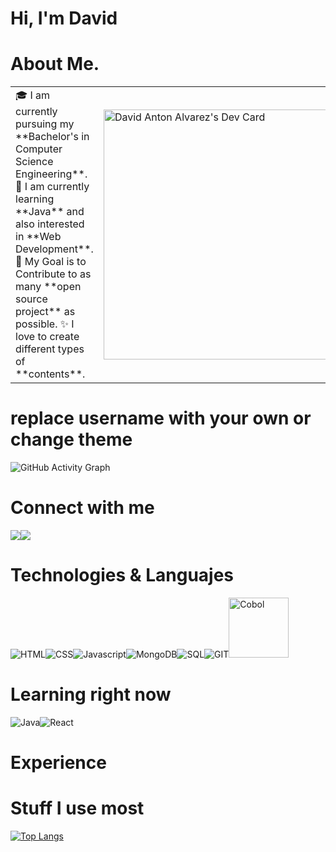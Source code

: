 <!--
**Virien84/Virien84** is a ✨ _special_ ✨ repository because its `README.md` (this file) appears on your GitHub profile.

Here are some ideas to get you started:

- 🔭 I’m currently working on ...
- 🌱 I’m currently learning ...
- 👯 I’m looking to collaborate on ...
- 🤔 I’m looking for help with ...
- 💬 Ask me about ...
- 📫 How to reach me: ...
- 😄 Pronouns: ...
- ⚡ Fun fact: ...
-->
# Hi, I'm David

# About Me.
<table>
<tr>
  <td valign="center">
    🎓 I am currently pursuing my **Bachelor's in Computer Science Engineering**.
    🌱 I am currently learning **Java** and also interested in **Web Development**.
    🎯 My Goal is to Contribute to as many **open source project** as possible.
    ✨ I love to create different types of **contents**.
<td >
    <a href="https://app.daily.dev/Virien"><img src="https://api.daily.dev/devcards/5123ade8c52b4820a6526b33cabfb830.png?r=vj3" width="400" alt="David Anton Alvarez's Dev Card"/></a>
  </td>

</tr>
</table>

# replace username with your own or change theme
![GitHub Activity Graph](https://activity-graph.herokuapp.com/graph?username=Virien84&theme=dracula&hide_border=true)

# Connect with me
<a href="http://www.linkedin.com/in/david-antón-álvarez-aa17a9229"><img src="https://img.icons8.com/fluency/96/000000/linkedin-circled.png"/></a><a href="mailto:david.anton.dev@gmail.com.com"><img src="https://img.icons8.com/fluency/96/000000/email-open.png"/></a>

# Technologies & Languajes
<img src="https://img.icons8.com/color/96/000000/html-5--v1.png" alt="HTML"/><img src="https://img.icons8.com/color/96/000000/css3.png" alt="CSS"/><img src="https://img.icons8.com/color/96/000000/javascript--v1.png" alt="Javascript"/><img src="https://img.icons8.com/color/96/000000/mongodb.png" alt="MongoDB"/><img src="https://img.icons8.com/color/96/000000/sql-database-administrators-group.png" alt="SQL"/><img src="https://img.icons8.com/color/96/000000/git.png" alt="GIT"/><img src="https://logodix.com/logo/2100260.png" width="96" height="96" alt="Cobol"/>

# Learning right now
<img src="https://img.icons8.com/color/96/000000/java-coffee-cup-logo--v1.png" alt="Java"/><img src="https://img.icons8.com/color/96/000000/react-native.png" alt="React"/>

# Experience

# Stuff I use most
[![Top Langs](https://github-readme-stats.vercel.app/api/top-langs/?username=anuraghazra&layout=compact)](https://github.com/anuraghazra/github-readme-stats)

<!-- <a href="https://icons8.com/icon/qNUNvR9aEWql/linkedin-circled">LinkedIn Circled icon by Icons8</a> -->
<!-- <a href="https://icons8.com/icon/bqI4gOgp4z1f/email-open">Email Open icon by Icons8</a> -->
<!-- <a href="https://icons8.com/icon/20909/html-5">Html 5 icon by Icons8</a> -->
<!-- <a href="https://icons8.com/icon/21278/css3">CSS3 icon by Icons8</a> -->
<!-- <a href="https://icons8.com/icon/108784/javascript">JavaScript icon by Icons8</a> -->
<!-- <a href="https://icons8.com/icon/74402/mongodb">MongoDB icon by Icons8</a> -->
<!-- <a href="https://icons8.com/icon/55639/sql-database-administrators-group">SQL Database Administrators Group icon by Icons8</a> -->
<!-- <a href="https://icons8.com/icon/13679/java">Java icon by Icons8</a> -->
<!-- <a href="https://icons8.com/icon/20906/git">Git icon by Icons8</a> -->




